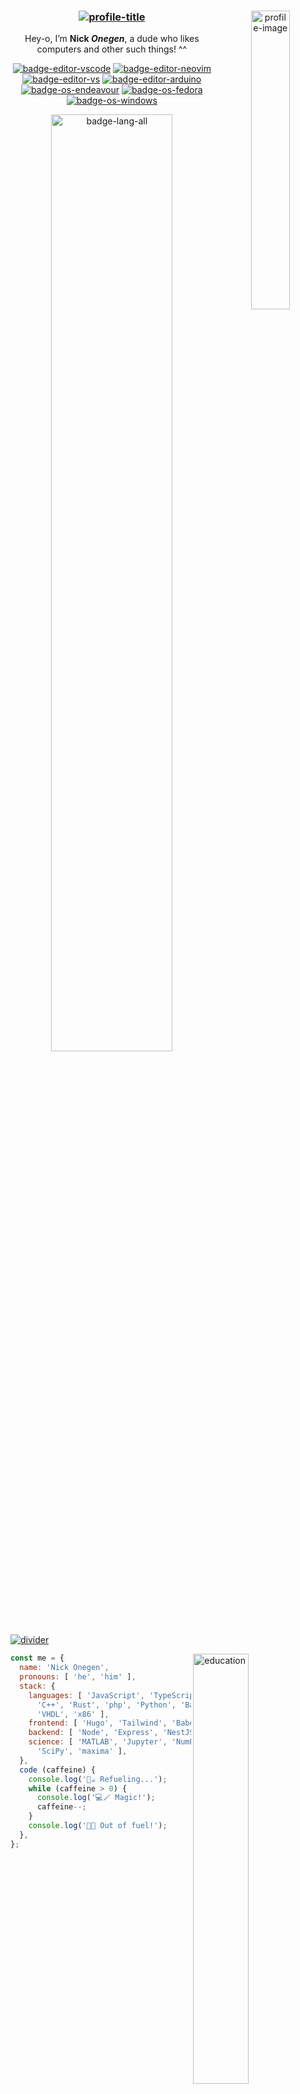 <!-- HEADER -->

<div align="center">

  <p><a href="https://github.com/nickonegen"><img align="right" width="35%" src="src/images/fox_computer.jpg" alt="profile-image" /></a></p>

  <h3><a href="https://github.com/nickonegen"><img src="src/images/onegen.svg" alt="profile-title" /></a></h3>

  <p>Hey-o, I’m <strong>Nick <em>Onegen</em></strong>,
a dude who likes computers and
other such things! ^^</p>

  <p><a href="https://code.visualstudio.com/"><img src="https://img.shields.io/badge/-Visual_Studio_Code-%23007acc?logo=visualstudiocode&amp;labelColor=4c566a&amp;style=flat-square" alt="badge-editor-vscode" /></a>
<a href="https://github.com/neovim/neovim"><img src="https://img.shields.io/badge/-Neovim-%23019733?logo=neovim&amp;labelColor=4c566a&amp;style=flat-square" alt="badge-editor-neovim" /></a>
<a href="https://visualstudio.microsoft.com/"><img src="https://img.shields.io/badge/-Visual_Studio-%235c2d91?logo=visualstudio&amp;labelColor=4c566a&amp;style=flat-square" alt="badge-editor-vs" /></a>
<a href="https://www.arduino.cc/"><img src="https://img.shields.io/badge/-Arduino-%2300979d?logo=arduino&amp;labelColor=4c566a&amp;style=flat-square" alt="badge-editor-arduino" /></a> <br />
<a href="https://endeavouros.com/"><img src="https://img.shields.io/badge/-EndeavourOS-%237f7fff?logo=endeavouros&amp;labelColor=4c566a&amp;style=flat-square" alt="badge-os-endeavour" /></a>
<a href="https://getfedora.org/en/workstation/"><img src="https://img.shields.io/badge/-Fedora_37-%2351a2da?logo=fedora&amp;labelColor=4c566a&amp;style=flat-square" alt="badge-os-fedora" /></a>
<a href="https://en.wikipedia.org/wiki/Windows_10"><img src="https://img.shields.io/badge/-Windows_10-%230078d6?logo=windows&amp;labelColor=4c566a&amp;style=flat-square" alt="badge-os-windows" /></a></p>

  <p><a href="https://github.com/nickonegen"><img width="62%" src="src/images/langs.png" alt="badge-lang-all" /></a></p>

</div>

<p><a href="https://github.com/nickonegen"><img src="src/images/borderseperator.gif" alt="divider" /></a></p>

<!-- STACK & EDUCATION -->

<p><a href="https://github.com/nickonegen"><img align="right" width="42%" src="src/images/education.png" alt="education" /></a></p>

<div align="left" width="70%">

```javascript
const me = {
  name: 'Nick Onegen',
  pronouns: [ 'he', 'him' ],
  stack: {
    languages: [ 'JavaScript', 'TypeScript', 'C',
      'C++', 'Rust', 'php', 'Python', 'Bash',
      'VHDL', 'x86' ],
    frontend: [ 'Hugo', 'Tailwind', 'Babel', 'Vue' ],
    backend: [ 'Node', 'Express', 'NestJS', 'NAPI' ],
    science: [ 'MATLAB', 'Jupyter', 'NumPy',
      'SciPy', 'maxima' ],
  },
  code (caffeine) {
    console.log('🦊☕️ Refueling...');
    while (caffeine > 0) {
      console.log('💻🪄 Magic!');
      caffeine--;
    }
    console.log('🪫💤 Out of fuel!');
  },
};
```

</div>
